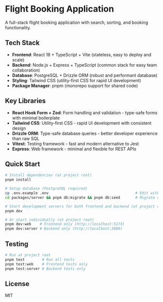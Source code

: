 # Flight Booking Application

A full-stack flight booking application with search, sorting, and booking functionality.

## Tech Stack

- **Frontend**: React 18 + TypeScript + Vite (stateless, easy to deploy and scale)
- **Backend**: Node.js + Express + TypeScript (common stack for easy team collaboration)
- **Database**: PostgreSQL + Drizzle ORM (robust and performant database)
- **Styling**: Tailwind CSS (utility-first CSS for rapid UI development)
- **Package Manager**: pnpm (monorepo support for shared code)

## Key Libraries

- **React Hook Form + Zod**: Form handling and validation - type-safe forms with minimal boilerplate
- **Tailwind CSS**: Utility-first CSS - rapid UI development with consistent design
- **Drizzle ORM**: Type-safe database queries - better developer experience than raw SQL
- **Vitest**: Testing framework - fast and modern alternative to Jest
- **Express**: Web framework - minimal and flexible for REST APIs

## Quick Start

```bash
# Install dependencies (at project root)
pnpm install

# Setup database (PostgreSQL required)
cp .env.example .env                                        # Edit with your database credentials
cd packages/server && pnpm db:migrate && pnpm db:seed       # Migrate database and add sample data

# Start development servers for both frontend and backend (at project root)
pnpm dev

# Or start individually (at project root)
pnpm dev:web    # Frontend only (http://localhost:5173)
pnpm dev:server # Backend only (http://localhost:3000)
```

## Testing

```bash
# Run at project root
pnpm test        # Run all tests
pnpm test:web    # Frontend tests only
pnpm test:server # Backend tests only
```

## License

MIT
